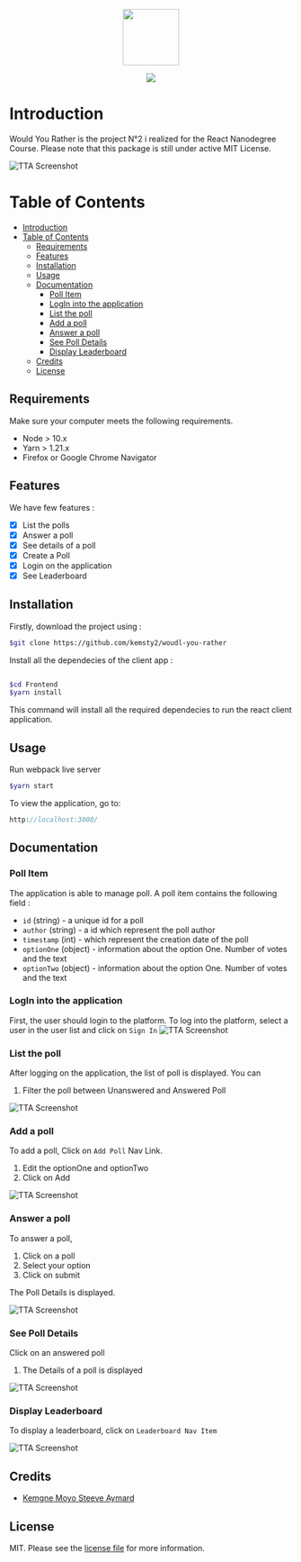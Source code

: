 <p align="center"><img height="100px" src="./public/logo192.png"></p>
<p align="center">
<a href="https://travis-ci.org/Kemsty2/udacity-capstone">
    <img src="https://travis-ci.org/Kemsty2/udacity-capstone.svg?branch=master">
</a>
</p>

# Introduction

Would You Rather is the project N°2 i realized for the React Nanodegree Course.
Please note that this package is still under active MIT License.

![TTA Screenshot](https://raw.githubusercontent.com/Kemsty2/would-you-rather/master/public/images/img1.PNG)

# Table of Contents

- [Introduction](#introduction)
- [Table of Contents](#table-of-contents)
  - [Requirements](#requirements)
  - [Features](#features)
  - [Installation](#installation)
  - [Usage](#usage)
  - [Documentation](#documentation)
    - [Poll Item](#poll-item)
    - [LogIn into the application](#login-into-the-application)
    - [List the poll](#list-the-poll)
    - [Add a poll](#add-a-poll)
    - [Answer a poll](#answer-a-poll)
    - [See Poll Details](#see-poll-details)
    - [Display Leaderboard](#display-leaderboard)
  - [Credits](#credits)
  - [License](#license)

## Requirements

Make sure your computer meets the following requirements.

- Node > 10.x
- Yarn > 1.21.x
- Firefox or Google Chrome Navigator

## Features

We have few features :

- [x] List the polls
- [x] Answer a poll
- [x] See details of a poll
- [x] Create a Poll
- [x] Login on the application
- [x] See Leaderboard

## Installation

Firstly, download the project using :

``` bash
$git clone https://github.com/kemsty2/woudl-you-rather

```

Install all the dependecies of the client app :

```bash

$cd Frontend
$yarn install
```

This command will install all the required dependecies to run the react client application.

## Usage

Run webpack live server

```bash
$yarn start
```

To view the application, go to:

```php
http://localhost:3000/
```

## Documentation

### Poll Item

The application is able to manage poll. A poll item contains the following field :

- `id` (string) - a unique id for a poll
- `author` (string) - a id which represent the poll author
- `timestamp` (int) - which represent the creation date of the poll
- `optionOne` (object) - information about the option One. Number of votes and the text
- `optionTwo` (object) - information about the option One. Number of votes and the text

### LogIn into the application

First,  the user should login to the platform. To log into the platform,
select a user in the user list and click on `Sign In`
![TTA Screenshot](https://raw.githubusercontent.com/Kemsty2/would-you-rather/master/public/images/img2.PNG)

### List the poll

After logging on the application, the list of poll is displayed. You can

1. Filter the poll between Unanswered and Answered Poll

![TTA Screenshot](https://raw.githubusercontent.com/Kemsty2/would-you-rather/master/public/images/img1.PNG)

### Add a poll

To add a poll, Click on `Add Poll` Nav Link.

1. Edit the optionOne and optionTwo
2. Click on Add

![TTA Screenshot](https://raw.githubusercontent.com/Kemsty2/would-you-rather/master/public/images/img5.PNG)

### Answer a poll

To answer a poll,

1. Click on a poll
2. Select your option
3. Click on submit

The Poll Details is displayed.

![TTA Screenshot](https://raw.githubusercontent.com/Kemsty2/would-you-rather/master/public/images/img3.PNG)

### See Poll Details

Click on an answered poll

1. The Details of a poll is displayed

![TTA Screenshot](https://raw.githubusercontent.com/Kemsty2/would-you-rather/master/public/images/img4.PNG)

### Display Leaderboard

To display a leaderboard, click on `Leaderboard Nav Item`

![TTA Screenshot](https://raw.githubusercontent.com/Kemsty2/would-you-rather/master/public/images/img6.PNG)

## Credits  
  
- [Kemgne Moyo Steeve Aymard](https://twitter.com/kemsty2)
  
## License  
  
MIT. Please see the [license file](LICENSE) for more information.
